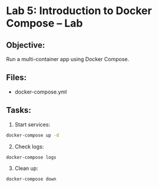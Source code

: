 # Lab 5: Introduction to Docker Compose – Lab

## Objective:
Run a multi-container app using Docker Compose.

## Files:
- docker-compose.yml

## Tasks:
1. Start services:
```bash
docker-compose up -d
```

2. Check logs:
```bash
docker-compose logs
```

3. Clean up:
```bash
docker-compose down
```
